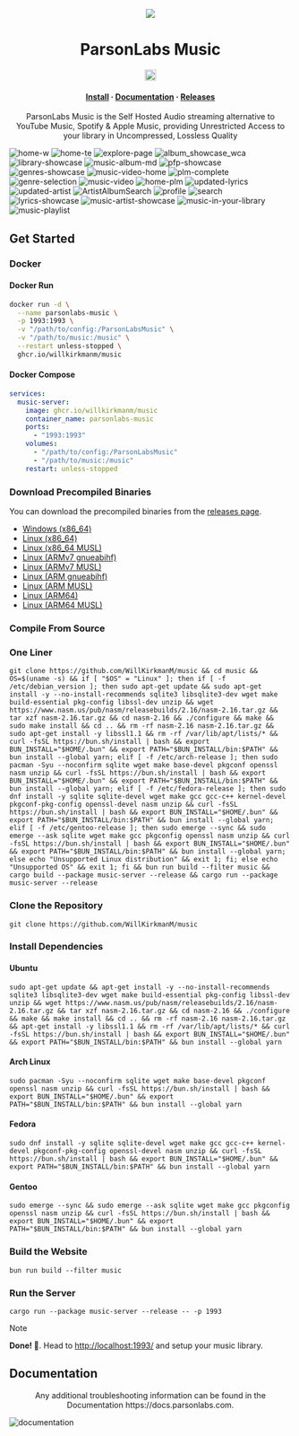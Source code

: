 <p align="center">
  <img src="https://avatars.githubusercontent.com/u/138057124?s=200&v=4" />
</p>
<h1 align="center">ParsonLabs Music</h1>

<p align="center">
  <img src="https://www.pwa-shields.com/1.0.0/series/certified/purple.svg" alt="PWA Shields" height="20">
</p>

<h4 align="center">
  <a href="#get-started">Install</a>
  ·
  <a href="https://docs.parsonlabs.com/">Documentation</a>
  ·
  <a href="https://github.com/WillKirkmanM/music/releases">Releases</a>
</h4>

<p align="center">ParsonLabs Music is the Self Hosted Audio streaming alternative to YouTube Music, Spotify & Apple Music, providing Unrestricted Access to your library in Uncompressed, Lossless Quality</p>

![home-w](https://github.com/user-attachments/assets/6e905e19-aca6-408e-a117-c077bf2be8e4)
![home-te](https://github.com/user-attachments/assets/24260d6e-fd56-4df5-86da-3f9cdf925611)
![explore-page](https://github.com/user-attachments/assets/dc913ca6-df90-40ea-9025-1180bb60655f)
![album_showcase_wca](https://github.com/user-attachments/assets/8af6d273-a61c-496d-9f11-a87d2d902ab5)
![library-showcase](https://github.com/user-attachments/assets/09974ffa-7ea6-483a-aaa8-0f86ffff078a)
![music-album-md](https://github.com/user-attachments/assets/7c19b7db-f427-4864-899a-0cb42aa3ea82)
![pfp-showcase](https://github.com/user-attachments/assets/a72c56f3-a5fa-4c07-9f99-045c9648a46a)
![genres-showcase](https://github.com/user-attachments/assets/9c85421f-a96a-42ae-9747-7efc23c6bd16)
![music-video-home](https://github.com/user-attachments/assets/398a49fd-a569-480f-89b5-0c57f73b526f)
![plm-complete](https://github.com/user-attachments/assets/b5b012e3-7e91-4a33-b932-a04d68d14aee)
![genre-selection](https://github.com/user-attachments/assets/e00e86f8-1bf5-4070-a2ab-f2fa79d0fcec)
![music-video](https://github.com/user-attachments/assets/3471f42f-e476-4069-ac9c-0b150332b950)
![home-plm](https://github.com/user-attachments/assets/996d0285-cf17-4e07-98fc-f6bf482308f1)
![updated-lyrics](https://github.com/user-attachments/assets/ecbecfc3-4f97-4cfc-9127-f8479d235ab8)
![updated-artist](https://github.com/user-attachments/assets/b84e3dfe-5fe3-412c-b151-4c027ee23782)
![ArtistAlbumSearch](https://github.com/user-attachments/assets/87dfe43e-c5c3-4058-a6e7-4dbb2ab8f8c6)
![profile](https://github.com/user-attachments/assets/71a8a3c0-4069-4617-b2fc-518fb095a05c)
![search](https://github.com/user-attachments/assets/0fa243ad-da6a-4e46-a561-71636ad7a712)
![lyrics-showcase](https://github.com/WillKirkmanM/music/assets/98240335/7aa78513-03c9-4ee0-912c-f5dfc816247b)
![music-artist-showcase](https://github.com/WillKirkmanM/music/assets/98240335/76d1c540-d5cd-4ab0-9ecf-7986e0d84e31)
![music-in-your-library](https://github.com/WillKirkmanM/music/assets/98240335/3b99a0c6-640e-4f38-918f-956a3ad0fd25)
![music-playlist](https://github.com/WillKirkmanM/music/assets/98240335/ee6319a1-1b7d-4896-86b6-5a886234e2b5)

## Get Started

### Docker

#### Docker Run
```sh
docker run -d \
  --name parsonlabs-music \
  -p 1993:1993 \
  -v "/path/to/config:/ParsonLabsMusic" \
  -v "/path/to/music:/music" \
  --restart unless-stopped \
  ghcr.io/willkirkmanm/music
```

#### Docker Compose
```yaml
services:
  music-server:
    image: ghcr.io/willkirkmanm/music
    container_name: parsonlabs-music
    ports:
      - "1993:1993"
    volumes:
      - "/path/to/config:/ParsonLabsMusic"
      - "/path/to/music:/music"
    restart: unless-stopped
```

### Download Precompiled Binaries

You can download the precompiled binaries from the [releases page](https://github.com/WillKirkmanM/music/releases).

- [Windows (x86_64)](https://github.com/WillKirkmanM/music/releases/download/v1.6.0-alpha/music-server-x86_64-pc-windows-gnu.zip)
- [Linux (x86_64)](https://github.com/WillKirkmanM/music/releases/download/v1.6.0-alpha/music-server-x86_64-unknown-linux-gnu.tar.gz)
- [Linux (x86_64 MUSL)](https://github.com/WillKirkmanM/music/releases/download/v1.6.0-alpha/music-server-x86_64-unknown-linux-musl.tar.gz)
- [Linux (ARMv7 gnueabihf)](https://github.com/WillKirkmanM/music/releases/download/v1.6.0-alpha/music-server-armv7-unknown-linux-gnueabihf.tar.gz)
- [Linux (ARMv7 MUSL)](https://github.com/WillKirkmanM/music/releases/download/v1.6.0-alpha/music-server-armv7-unknown-linux-musleabihf.tar.gz)
- [Linux (ARM gnueabihf)](https://github.com/WillKirkmanM/music/releases/download/v1.6.0-alpha/music-server-arm-unknown-linux-gnueabihf.tar.gz)
- [Linux (ARM MUSL)](https://github.com/WillKirkmanM/music/releases/download/v1.6.0-alpha/music-server-arm-unknown-linux-musleabihf.tar.gz)
- [Linux (ARM64)](https://github.com/WillKirkmanM/music/releases/download/v1.6.0-alpha/music-server-aarch64-unknown-linux-gnu.tar.gz)
- [Linux (ARM64 MUSL)](https://github.com/WillKirkmanM/music/releases/download/v1.6.0-alpha/music-server-aarch64-unknown-linux-musl.tar.gz)

### Compile From Source

### One Liner
```
git clone https://github.com/WillKirkmanM/music && cd music && OS=$(uname -s) && if [ "$OS" = "Linux" ]; then if [ -f /etc/debian_version ]; then sudo apt-get update && sudo apt-get install -y --no-install-recommends sqlite3 libsqlite3-dev wget make build-essential pkg-config libssl-dev unzip && wget https://www.nasm.us/pub/nasm/releasebuilds/2.16/nasm-2.16.tar.gz && tar xzf nasm-2.16.tar.gz && cd nasm-2.16 && ./configure && make && sudo make install && cd .. && rm -rf nasm-2.16 nasm-2.16.tar.gz && sudo apt-get install -y libssl1.1 && rm -rf /var/lib/apt/lists/* && curl -fsSL https://bun.sh/install | bash && export BUN_INSTALL="$HOME/.bun" && export PATH="$BUN_INSTALL/bin:$PATH" && bun install --global yarn; elif [ -f /etc/arch-release ]; then sudo pacman -Syu --noconfirm sqlite wget make base-devel pkgconf openssl nasm unzip && curl -fsSL https://bun.sh/install | bash && export BUN_INSTALL="$HOME/.bun" && export PATH="$BUN_INSTALL/bin:$PATH" && bun install --global yarn; elif [ -f /etc/fedora-release ]; then sudo dnf install -y sqlite sqlite-devel wget make gcc gcc-c++ kernel-devel pkgconf-pkg-config openssl-devel nasm unzip && curl -fsSL https://bun.sh/install | bash && export BUN_INSTALL="$HOME/.bun" && export PATH="$BUN_INSTALL/bin:$PATH" && bun install --global yarn; elif [ -f /etc/gentoo-release ]; then sudo emerge --sync && sudo emerge --ask sqlite wget make gcc pkgconfig openssl nasm unzip && curl -fsSL https://bun.sh/install | bash && export BUN_INSTALL="$HOME/.bun" && export PATH="$BUN_INSTALL/bin:$PATH" && bun install --global yarn; else echo "Unsupported Linux distribution" && exit 1; fi; else echo "Unsupported OS" && exit 1; fi && bun run build --filter music && cargo build --package music-server --release && cargo run --package music-server --release
```

### Clone the Repository
```
git clone https://github.com/WillKirkmanM/music
```

### Install Dependencies
#### Ubuntu
```
sudo apt-get update && apt-get install -y --no-install-recommends sqlite3 libsqlite3-dev wget make build-essential pkg-config libssl-dev unzip && wget https://www.nasm.us/pub/nasm/releasebuilds/2.16/nasm-2.16.tar.gz && tar xzf nasm-2.16.tar.gz && cd nasm-2.16 && ./configure && make && make install && cd .. && rm -rf nasm-2.16 nasm-2.16.tar.gz && apt-get install -y libssl1.1 && rm -rf /var/lib/apt/lists/* && curl -fsSL https://bun.sh/install | bash && export BUN_INSTALL="$HOME/.bun" && export PATH="$BUN_INSTALL/bin:$PATH" && bun install --global yarn
```
#### Arch Linux
```
sudo pacman -Syu --noconfirm sqlite wget make base-devel pkgconf openssl nasm unzip && curl -fsSL https://bun.sh/install | bash && export BUN_INSTALL="$HOME/.bun" && export PATH="$BUN_INSTALL/bin:$PATH" && bun install --global yarn
```
#### Fedora
```
sudo dnf install -y sqlite sqlite-devel wget make gcc gcc-c++ kernel-devel pkgconf-pkg-config openssl-devel nasm unzip && curl -fsSL https://bun.sh/install | bash && export BUN_INSTALL="$HOME/.bun" && export PATH="$BUN_INSTALL/bin:$PATH" && bun install --global yarn
```

#### Gentoo
```
sudo emerge --sync && sudo emerge --ask sqlite wget make gcc pkgconfig openssl nasm unzip && curl -fsSL https://bun.sh/install | bash && export BUN_INSTALL="$HOME/.bun" && export PATH="$BUN_INSTALL/bin:$PATH" && bun install --global yarn
```

### Build the Website
```
bun run build --filter music 
```
### Run the Server
```
cargo run --package music-server --release -- -p 1993
```

> [!NOTE]  
> **Done! 🥳**.
> Head to [http://localhost:1993/](http://localhost:1993/) and setup your music library.

## Documentation
<p align="center">
  Any additional troubleshooting information can be found in the Documentation https://docs.parsonlabs.com.
</p>

![documentation](https://github.com/user-attachments/assets/94dd3cda-0a4b-4536-82b9-9d341360b8e1)
